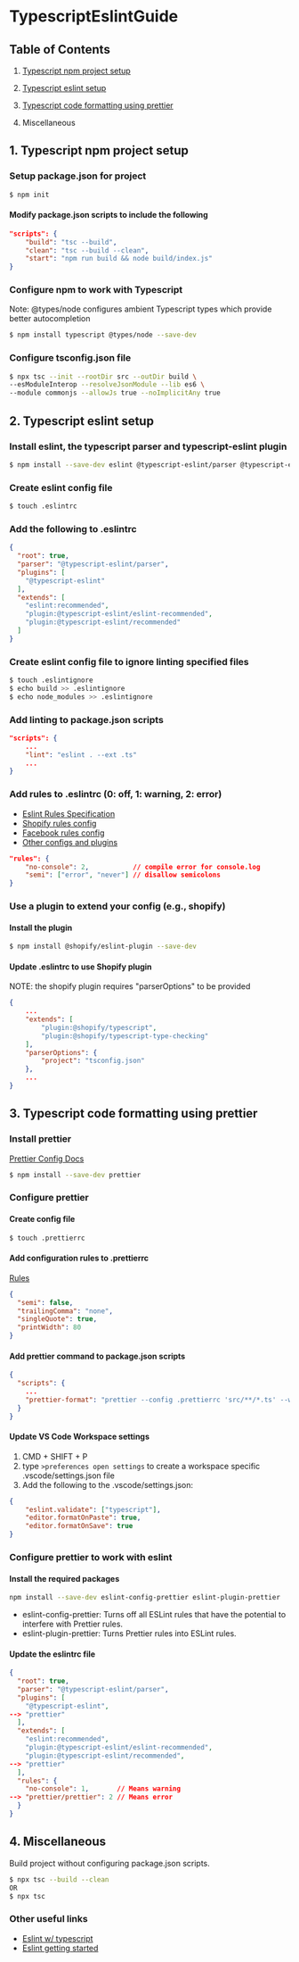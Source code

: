 # TypescriptEslintGuide

## Table of Contents

1. [Typescript npm project setup](https://khalilstemmler.com/blogs/typescript/node-starter-project/)

2. [Typescript eslint setup](https://khalilstemmler.com/blogs/typescript/eslint-for-typescript/)

3. [Typescript code formatting using prettier](https://khalilstemmler.com/blogs/tooling/prettier/)

4. Miscellaneous

## 1. Typescript npm project setup

### Setup package.json for project

```bash
$ npm init
```

#### Modify package.json scripts to include the following

```json
"scripts": {
    "build": "tsc --build",
    "clean": "tsc --build --clean",
    "start": "npm run build && node build/index.js"
}
```

### Configure npm to work with Typescript

Note: @types/node configures ambient Typescript types which provide better autocompletion

```bash
$ npm install typescript @types/node --save-dev
```

### Configure tsconfig.json file

```bash
$ npx tsc --init --rootDir src --outDir build \
--esModuleInterop --resolveJsonModule --lib es6 \
--module commonjs --allowJs true --noImplicitAny true
```

## 2. Typescript eslint setup

### Install eslint, the typescript parser and typescript-eslint plugin

```bash
$ npm install --save-dev eslint @typescript-eslint/parser @typescript-eslint/eslint-plugin
```

### Create eslint config file

```bash
$ touch .eslintrc
```

### Add the following to .eslintrc

```json
{
  "root": true,
  "parser": "@typescript-eslint/parser",
  "plugins": [
    "@typescript-eslint"
  ],
  "extends": [
    "eslint:recommended",
    "plugin:@typescript-eslint/eslint-recommended",
    "plugin:@typescript-eslint/recommended"
  ]
}
```

### Create eslint config file to ignore linting specified files

```bash
$ touch .eslintignore
$ echo build >> .eslintignore
$ echo node_modules >> .eslintignore
```

### Add linting to package.json scripts

```json
"scripts": {
    ...
    "lint": "eslint . --ext .ts"
    ...
}
```

### Add rules to .eslintrc (0: off, 1: warning, 2: error)

- [Eslint Rules Specification](https://eslint.org/docs/latest/rules/)
- [Shopify rules config](https://www.npmjs.com/package/@shopify/eslint-plugin)
- [Facebook rules config](https://www.npmjs.com/package/eslint-config-fbjs)
- [Other configs and plugins](https://github.com/dustinspecker/awesome-eslint)

```json
"rules": {
    "no-console": 2,           // compile error for console.log
    "semi": ["error", "never"] // disallow semicolons
}
```

### Use a plugin to extend your config (e.g., shopify)

#### Install the plugin

```bash
$ npm install @shopify/eslint-plugin --save-dev
```

#### Update .eslintrc to use Shopify plugin

NOTE: the shopify plugin requires "parserOptions" to be provided

```json
{
    ...
    "extends": [
        "plugin:@shopify/typescript",
        "plugin:@shopify/typescript-type-checking"
    ],
    "parserOptions": {
        "project": "tsconfig.json"
    },
    ...
}
```

## 3. Typescript code formatting using prettier

### Install prettier

[Prettier Config Docs](https://prettier.io/docs/en/configuration.html)

```bash
$ npm install --save-dev prettier
```

### Configure prettier

#### Create config file

```bash
$ touch .prettierrc
```

#### Add configuration rules to .prettierrc

[Rules](https://prettier.io/docs/en/options.html)

```json
{
  "semi": false,
  "trailingComma": "none",
  "singleQuote": true,
  "printWidth": 80
}
```

#### Add prettier command to package.json scripts

```json
{
  "scripts": {
    ...
    "prettier-format": "prettier --config .prettierrc 'src/**/*.ts' --write"
  }
}
```

#### Update VS Code Workspace settings

1. CMD + SHIFT + P 
2. type `>preferences open settings` to create a workspace specific .vscode/settings.json file
3. Add the following to the .vscode/settings.json:

```json
{   
    "eslint.validate": ["typescript"],
    "editor.formatOnPaste": true,
    "editor.formatOnSave": true
}
```

### Configure prettier to work with eslint

#### Install the required packages

```bash
npm install --save-dev eslint-config-prettier eslint-plugin-prettier
```

- eslint-config-prettier: Turns off all ESLint rules that have the potential to interfere with Prettier rules.
- eslint-plugin-prettier: Turns Prettier rules into ESLint rules.

#### Update the eslintrc file 

```json
{
  "root": true,
  "parser": "@typescript-eslint/parser",
  "plugins": [
    "@typescript-eslint",
--> "prettier"
  ],
  "extends": [
    "eslint:recommended",
    "plugin:@typescript-eslint/eslint-recommended",
    "plugin:@typescript-eslint/recommended",
--> "prettier"
  ],
  "rules": {
    "no-console": 1,       // Means warning
--> "prettier/prettier": 2 // Means error
  }
}
```

## 4. Miscellaneous

Build project without configuring package.json scripts.

```bash
$ npx tsc --build --clean
OR
$ npx tsc
```

### Other useful links

- [Eslint w/ typescript](https://thesoreon.com/blog/how-to-set-up-eslint-with-typescript-in-vs-code)
- [Eslint getting started](https://eslint.org/docs/latest/user-guide/getting-started)
